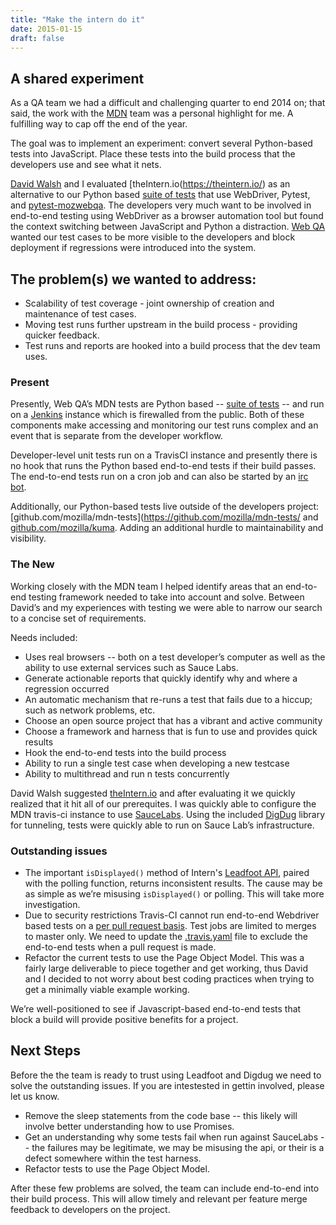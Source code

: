 ```yaml
---
title: "Make the intern do it"
date: 2015-01-15
draft: false
---
```


## A shared experiment

As a QA team we had a difficult and challenging quarter to end 2014 on; that said,
the work with the [MDN](https://developer.mozilla.org/) team was a personal highlight for me. A fulfilling way to cap
off the end of the year.

The goal was to implement an experiment: convert several Python-based tests into JavaScript. Place these tests into the build process that the developers use and see what it nets.

[David Walsh](http://davidwalsh.name/) and I evaluated [theIntern.io(https://theintern.io/) as an alternative to our Python based
[suite of tests](https://github.com/mozilla/mdn-tests/) that use WebDriver, Pytest, and [pytest-mozwebqa](https://github.com/mozilla/pytest-mozwebqa). The developers very much want to be involved in end-to-end testing using WebDriver as a browser automation tool but found the context switching between JavaScript and Python a distraction. [Web QA](https://quality.mozilla.org/teams/web-qa/)
wanted our test cases to be more visible to the developers and block deployment if
regressions were introduced into the system.

## The problem(s) we wanted to address:

* Scalability of test coverage - joint ownership of creation and maintenance of test cases.
* Moving test runs further upstream in the build process - providing
  quicker feedback.
* Test runs and reports are hooked into a build process that the dev team
  uses.

### Present

Presently, Web QA’s MDN tests are Python based -- [suite of tests](https://github.com/mozilla/mdn-tests/) -- and run on a [Jenkins](http://jenkins-ci.org/) instance which is firewalled from the public. Both of these components make
accessing and monitoring our test runs complex and an event that is separate from the developer workflow.

Developer-level unit tests run on a TravisCI instance and presently there is no hook that runs the Python based end-to-end tests if their build passes. The end-to-end tests run on a cron job and can also be started by an [irc bot](https://github.com/mozilla/mozwebqa-bot).

Additionally, our Python-based tests live outside of the developers project: [github.com/mozilla/mdn-tests](https://github.com/mozilla/mdn-tests/ and [github.com/mozilla/kuma](https://github.com/mozilla/kuma/). Adding an additional hurdle to maintainability and visibility.

### The New

Working closely with the MDN team I helped identify areas that an end-to-end testing framework needed to take into account and solve. Between David’s and my experiences with testing we were able to narrow our search to a concise set of requirements.

Needs included:

* Uses real browsers -- both on a test developer’s computer as well as the ability to use external services such as Sauce Labs.
* Generate actionable reports that quickly identify why and where a regression occurred
* An automatic mechanism that re-runs a test that fails due to a hiccup; such as network problems, etc.
* Choose an open source project that has a vibrant and active community
* Choose a framework and harness that is fun to use and provides quick results
* Hook the end-to-end tests into the build process
* Ability to run a single test case when developing a new testcase
* Ability to multithread and run n tests concurrently

David Walsh suggested [theIntern.io](https://theintern.io/) and after evaluating it we quickly realized
that it hit all of our prerequites. I was quickly able to configure the
MDN travis-ci instance to use [SauceLabs](https://docs.saucelabs.com/ci-integrations/travis-ci/). Using the included [DigDug](https://theintern.github.io/digdug/index.html) library
for tunneling, tests were quickly able to run on Sauce Lab’s infrastructure.


### Outstanding issues

* The important `isDisplayed()` method of Intern's [Leadfoot API](https://theintern.github.io/leadfoot/index.html), paired with the polling function, returns inconsistent results. The cause may be as simple as we’re misusing `isDisplayed()` or polling. This will take more investigation.
*  Due to security restrictions Travis-CI cannot run end-to-end Webdriver based tests on a [per pull request basis](https://docs.travis-ci.com/user/pull-requests/#Security-Restrictions-when-testing-Pull-Requests). Test jobs are limited to merges to master only. We need to update the [.travis.yaml](https://github.com/mdn/kuma/pull/2947/files) file to exclude the end-to-end tests when a pull request is made.
* Refactor the current tests to use the Page Object Model. This was a fairly large deliverable to piece together and get working, thus David and I decided to not worry about best coding practices when trying to get a minimally viable example working.

We’re well-positioned to see if Javascript-based end-to-end tests that block a build will provide positive benefits for a project.

## Next Steps

Before the the team is ready to trust using Leadfoot and Digdug we need to
solve the outstanding issues. If you are intestested in gettin involved,
please let us know.

* Remove the sleep statements from the code base -- this likely will involve better understanding how to use Promises.
* Get an understanding why some tests fail when run against SauceLabs -- the failures may be legitimate, we may be misusing the api, or their is a defect somewhere within the test harness.
* Refactor tests to use the Page Object Model.

After these few problems are solved, the team can include end-to-end into their
build process. This will allow timely and relevant per feature merge feedback
to developers on the project.